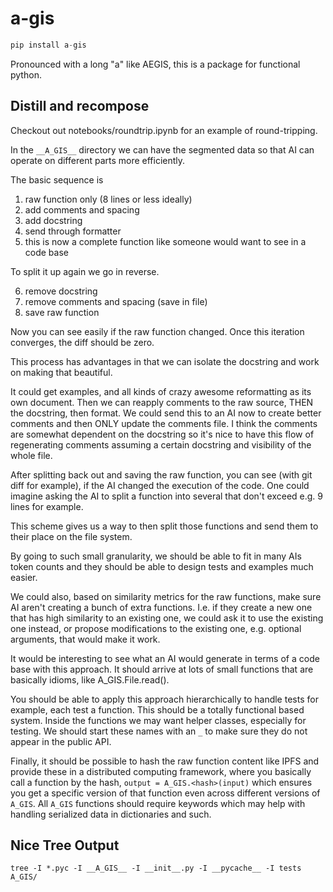 # a-gis

```python
pip install a-gis
```

Pronounced with a long "a" like AEGIS, this is a package for functional python. 

## Distill and recompose

Checkout out notebooks/roundtrip.ipynb for an example of round-tripping. 

In the `__A_GIS__` directory we can have the segmented data
so that AI can operate on different parts more efficiently. 

The basic sequence is

1. raw function only (8 lines or less ideally) 
2. add comments and spacing
3. add docstring
4. send through formatter
5. this is now a complete function like someone would want to see in a code base

To split it up again we go in reverse.

6. remove docstring
7. remove comments and spacing (save in file)
8. save raw function

Now you can see easily if the raw function changed. Once this iteration
converges, the diff should be zero.

This process has advantages in that we can isolate the docstring and
work on making that beautiful. 

It could get examples, and all kinds of crazy awesome reformatting
as its own document. Then we can reapply comments to the raw source,
THEN the docstring, then format. We could send this to an AI now to
create better comments and then ONLY update the comments file. I think
the comments are somewhat dependent on the
docstring so it's nice to have this flow of regenerating comments
assuming a certain docstring and visibility of the whole file. 

After splitting back out and saving the raw function, you can see (with
git diff for example), if the AI changed the execution of the code. One
could imagine asking the AI to split a function into several that don't
exceed e.g. 9 lines for example.

This scheme gives us a way to then split those functions and send them
to their place on the file system.

By going to such small granularity, we should be able to fit in many AIs
token counts and they should be able to design tests and examples much
easier. 

We could also, based on similarity metrics for the raw functions, make
sure AI aren't creating a bunch of extra functions. I.e. if they create
a new one that has high similarity to an existing one, we could ask it
to use the existing one instead, or propose modifications to the existing 
one, e.g. optional arguments, that would make it work. 

It would be interesting to see what an AI would generate in terms of a
code base with this approach. It should arrive at lots of small
functions that are basically idioms, like A_GIS.File.read().

You should be able to apply this approach hierarchically to handle tests
for example, each test a function. This should be a totally functional
based system. Inside the functions we may want helper classes,
especially for testing. We should start
these names with an `_` to make sure they do not appear in the public
API.

Finally, it should be possible to hash the raw function content like
IPFS and provide these in a distributed computing framework, where you
basically call a function by the hash, `output = A_GIS.<hash>(input)`
which ensures you get a specific version of that function even across
different versions of `A_GIS`. All `A_GIS` functions should require
keywords which may help with handling serialized data in dictionaries
and such.


## Nice Tree Output

```
tree -I *.pyc -I __A_GIS__ -I __init__.py -I __pycache__ -I tests A_GIS/
```
